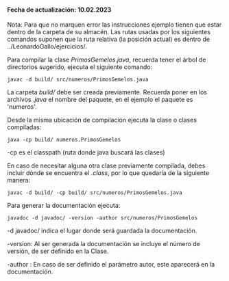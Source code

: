 #### Fecha de actualización: 10.02.2023

Nota: Para que no marquen error las instrucciones ejemplo tienen que estar dentro de la carpeta de su almacén. Las rutas usadas por los siguientes comandos suponen que la ruta relativa (la posición actual) es dentro de ../LeonardoGallo/ejercicios/.

Para compilar la clase _PrimosGemelos.java_, recuerda tener el árbol de directorios sugerido, ejecuta el siguiente comando:

```
javac -d build/ src/numeros/PrimosGemelos.java
```

La carpeta _build/_ debe ser creada previamente. Recuerda poner en los archivos _.java_ el nombre del paquete, en el ejemplo el paquete es 'numeros'.

Desde la misma ubicación de compilación ejecuta la clase o clases compiladas:

```
java -cp build/ numeros.PrimosGemelos
```

-cp es el classpath (ruta donde java buscará las clases)

En caso de necesitar alguna otra clase previamente compilada, debes incluir dónde se encuentra el _.class_, por lo que quedaría de la siguiente manera:

```
javac -d build/ -cp build/ src/numeros/PrimosGemelos.java
```

Para generar la documentación ejecuta:

```
javadoc -d javadoc/ -version -author src/numeros/PrimosGemelos
```

-d javadoc/ indica el lugar donde será guardada la documentación.

-version: Al ser generada la documentación se incluye el número de versión, de ser definido en la Clase.

-author : En caso de ser definido el parámetro autor, este aparecerá en la documentación.
